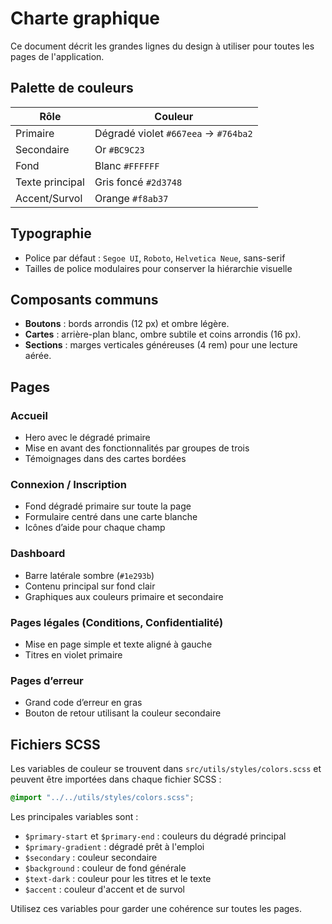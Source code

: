 # Charte graphique

Ce document décrit les grandes lignes du design à utiliser pour toutes les pages de l'application.

## Palette de couleurs

| Rôle            | Couleur                                |
|-----------------|----------------------------------------|
| Primaire        | Dégradé violet `#667eea` → `#764ba2`    |
| Secondaire      | Or `#BC9C23`                           |
| Fond            | Blanc `#FFFFFF`                        |
| Texte principal | Gris foncé `#2d3748`                   |
| Accent/Survol   | Orange `#f8ab37`                       |

## Typographie

- Police par défaut : `Segoe UI`, `Roboto`, `Helvetica Neue`, sans-serif
- Tailles de police modulaires pour conserver la hiérarchie visuelle

## Composants communs

- **Boutons** : bords arrondis (12 px) et ombre légère.
- **Cartes** : arrière-plan blanc, ombre subtile et coins arrondis (16 px).
- **Sections** : marges verticales généreuses (4 rem) pour une lecture aérée.

## Pages

### Accueil
- Hero avec le dégradé primaire
- Mise en avant des fonctionnalités par groupes de trois
- Témoignages dans des cartes bordées

### Connexion / Inscription
- Fond dégradé primaire sur toute la page
- Formulaire centré dans une carte blanche
- Icônes d’aide pour chaque champ

### Dashboard
- Barre latérale sombre (`#1e293b`)
- Contenu principal sur fond clair
- Graphiques aux couleurs primaire et secondaire

### Pages légales (Conditions, Confidentialité)
- Mise en page simple et texte aligné à gauche
- Titres en violet primaire

### Pages d’erreur
- Grand code d’erreur en gras
- Bouton de retour utilisant la couleur secondaire

## Fichiers SCSS

Les variables de couleur se trouvent dans `src/utils/styles/colors.scss` et peuvent être importées dans chaque fichier SCSS :

```scss
@import "../../utils/styles/colors.scss";
```

Les principales variables sont :

- `$primary-start` et `$primary-end` : couleurs du dégradé principal
- `$primary-gradient` : dégradé prêt à l'emploi
- `$secondary` : couleur secondaire
- `$background` : couleur de fond générale
- `$text-dark` : couleur pour les titres et le texte
- `$accent` : couleur d'accent et de survol

Utilisez ces variables pour garder une cohérence sur toutes les pages.

